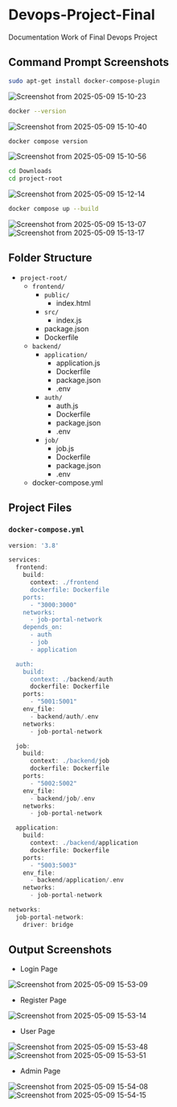 # Devops-Project-Final
Documentation Work of Final Devops Project

## Command Prompt Screenshots
```bash
sudo apt-get install docker-compose-plugin
```
![Screenshot from 2025-05-09 15-10-23](https://github.com/user-attachments/assets/b76ac0fd-1056-48e9-acd0-515b047fa158)
```bash
docker --version
```
![Screenshot from 2025-05-09 15-10-40](https://github.com/user-attachments/assets/74953418-15b1-4a1d-ab75-18f474366200)
```bash
docker compose version
```
![Screenshot from 2025-05-09 15-10-56](https://github.com/user-attachments/assets/2e9db05d-f05c-446f-ba15-6d979227de65)
```bash
cd Downloads
cd project-root
```
![Screenshot from 2025-05-09 15-12-14](https://github.com/user-attachments/assets/22730317-43e4-476d-b398-f7afd2034c35)
```bash
docker compose up --build
```
![Screenshot from 2025-05-09 15-13-07](https://github.com/user-attachments/assets/58c8e4e2-e876-4fe9-8e69-595d1922210e)
![Screenshot from 2025-05-09 15-13-17](https://github.com/user-attachments/assets/9c9db1cc-6cb6-4281-a9fa-3c9f93d58452)

## Folder Structure

- `project-root/`
  - `frontend/`
    - `public/`
      - index.html
    - `src/`
      - index.js
    - package.json
    - Dockerfile
  - `backend/`
    - `application/`
      - application.js
      - Dockerfile
      - package.json
      - .env
    - `auth/`
      - auth.js
      - Dockerfile
      - package.json
      - .env
    - `job/`
      - job.js
      - Dockerfile
      - package.json
      - .env
  - docker-compose.yml

## Project Files

### `docker-compose.yml`
```groovy
version: '3.8'

services:
  frontend:
    build:
      context: ./frontend
      dockerfile: Dockerfile
    ports:
      - "3000:3000"
    networks:
      - job-portal-network
    depends_on:
      - auth
      - job
      - application

  auth:
    build:
      context: ./backend/auth
      dockerfile: Dockerfile
    ports:
      - "5001:5001"
    env_file:
      - backend/auth/.env
    networks:
      - job-portal-network

  job:
    build:
      context: ./backend/job
      dockerfile: Dockerfile
    ports:
      - "5002:5002"
    env_file:
      - backend/job/.env
    networks:
      - job-portal-network

  application:
    build:
      context: ./backend/application
      dockerfile: Dockerfile
    ports:
      - "5003:5003"
    env_file:
      - backend/application/.env
    networks:
      - job-portal-network

networks:
  job-portal-network:
    driver: bridge
```

## Output Screenshots

- Login Page

![Screenshot from 2025-05-09 15-53-09](https://github.com/user-attachments/assets/a1a5d43c-802a-403f-a4d1-43c2c3758a10)

- Register Page

![Screenshot from 2025-05-09 15-53-14](https://github.com/user-attachments/assets/a1a5bbf7-f3b4-4949-949c-8be0f29f9281)

- User Page

![Screenshot from 2025-05-09 15-53-48](https://github.com/user-attachments/assets/f23ac344-84bd-4f96-bfaa-79bf34febafa)
![Screenshot from 2025-05-09 15-53-51](https://github.com/user-attachments/assets/47b039f9-2a33-480c-9204-179ee7b0d462)

- Admin Page

![Screenshot from 2025-05-09 15-54-08](https://github.com/user-attachments/assets/8835890b-1449-43ce-93a6-b72059a1a82e)
![Screenshot from 2025-05-09 15-54-15](https://github.com/user-attachments/assets/3fd63a41-0d34-421c-bfe9-82d3e45643d0)


